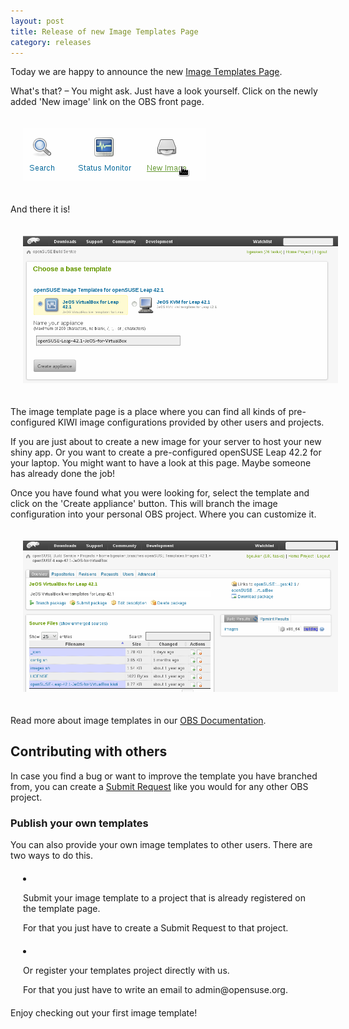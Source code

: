```yaml
---
layout: post
title: Release of new Image Templates Page
category: releases
---
```


Today we are happy to announce the new [Image Templates Page](https://build.opensuse.org/image_templates).


What's that? – You might ask.
Just have a look yourself. Click on the newly added 'New image' link on the OBS front page.

<img src="/images/posts/image_templates_new_image_link.png" style="margin:20px;" title="Path to Image Template Page">

And there it is!

<img src="/images/posts/image_templates_template_page.png" style="margin:20px;" title="OBS Image Templates Page">

The image template page is a place where you can find all kinds of pre-configured KIWI
image configurations provided by other users and projects.

If you are just about to create a new image for your server to host your new
shiny app. Or you want to create a pre-configured openSUSE Leap 42.2 for your
laptop. You might want to have a look at this page.
Maybe someone has already done the job!

Once you have found what you were looking for, select the template and click on the
'Create appliance' button.
This will branch the image configuration into your personal OBS project. Where you
can customize it.

<img src="/images/posts/image_templates_branched.png" style="margin:20px;" title="Branched Image Template">

Read more about image templates in our [OBS Documentation](http://openbuildservice.org/help/manuals/obs-reference-guide/cha.obs.image_templates.html).


## Contributing with others

In case you find a bug or want to improve the template you have branched from,
you can create a [Submit Request](http://openbuildservice.org/help/manuals/obs-reference-guide/cha.obs.request_and_review_ystem.html)
like you would for any other OBS project.


### Publish your own templates

You can also provide your own image templates to other users. There are two ways to do this.

<li style="margin:20px;">
  <p>Submit your image template to a project that is already registered on the template page.</p>
  <p>For that you just have to create a Submit Request to that project.</p>
</li>

<li style="margin:20px;">
  <p>Or register your templates project directly with us.</p>
  <p>For that you just have to write an email to admin@opensuse.org.</p>
</li>


Enjoy checking out your first image template!

